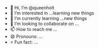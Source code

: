 - 👋 Hi, I’m @queenholt
- 👀 I’m interested in ...learning new things 
- 🌱 I’m currently learning ...new things 
- 💞️ I’m looking to collaborate on ...
- 📫 How to reach me ...
- 😄 Pronouns: ...
- ⚡ Fun fact: ...

<!---
queenholt/queenholt is a ✨ special ✨ repository because its `README.md` (this file) appears on your GitHub profile.
You can click the Preview link to take a look at your changes.
--->
